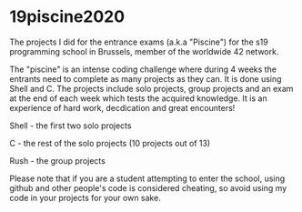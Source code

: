 # 19piscine2020
The projects I did for the entrance exams (a.k.a "Piscine") for the s19 programming school in Brussels, member of the worldwide 42 network.

The "piscine" is an intense coding challenge where during 4 weeks the entrants need to complete as many projects as they can. It is done using Shell and C. The projects include solo projects, group projects and an exam at the end of each week which tests the acquired knowledge. It is an experience of hard work, decdication and great encounters! 

Shell - the first two solo projects

C - the rest of the solo projects (10 projects out of 13)

Rush - the group projects

Please note that if you are a student attempting to enter the school, using github and other people's code is considered cheating, so avoid using my code in your projects for your own sake.
